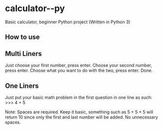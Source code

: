 # calculator--py
Basic calculator, beginner Python project 
(Written in Python 3)

## How to use
## Multi Liners
Just choose your first number, press enter. Choose your second number, press enter. Choose what you want to do with the two, press enter. Done.

## One Liners
Just put your basic math problem in the first question in one line as such: >>> 4 + 5

Note: Spaces are required. Keep it basic, something such as 5 + 5 + 5 will return 10 since only the first and last number will be added. No unnecessary spaces.
